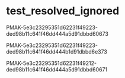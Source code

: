 # test_resolved_ignored

PMAK-5e3c23295351d62231f49223-ded98b11c641f46dd444a5d91dbbd60673

PMAK-5e3c23295351d62231f49223-ded98b11c641f46dd444b1d91dbbd6e373

PMAK-5e3c23295351d62231f49212-ded98b11c641f46dd444a5d91dbbd60671

